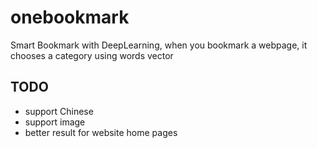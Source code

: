# onebookmark
Smart Bookmark with DeepLearning, when you bookmark a webpage, it chooses a category using words vector

## TODO
- support Chinese
- support image
- better result for website home pages
